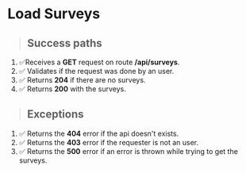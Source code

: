 # Load Surveys

> ## Success paths

1. ✅Receives a **GET** request on route **/api/surveys**.
2. ✅ Validates if the request was done by an user.
3. ✅ Returns **204** if there are no surveys.
4. ✅ Returns **200** with the surveys.

> ## Exceptions

1. ✅ Returns the **404** error if the api doesn't exists.
2. ✅ Returns the **403** error if the requester is not an user.
3. ✅ Returns the **500** error if an error is thrown while trying to get the surveys.

